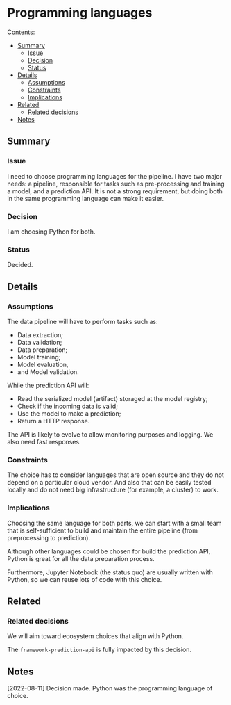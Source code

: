 # Programming languages

Contents:

* [Summary](#summary)
  * [Issue](#issue)
  * [Decision](#decision)
  * [Status](#status)
* [Details](#details)
  * [Assumptions](#assumptions)
  * [Constraints](#constraints)
  * [Implications](#implications)
* [Related](#related)
  * [Related decisions](#related-decisions)
* [Notes](#notes)


## Summary


### Issue

I need to choose programming languages for the pipeline. I have two major needs: a pipeline, responsible for tasks such as pre-processing and training a model, and a prediction API. It is not a strong requirement, but doing both in the same programming language can make it easier.


### Decision

I am choosing Python for both.


### Status

Decided.


## Details


### Assumptions

The data pipeline will have to perform tasks such as:

  *   Data extraction;
  *   Data validation;
  *   Data preparation;
  *   Model training;
  *   Model evaluation,
  *   and Model validation.

While the prediction API will:

  *   Read the serialized model (artifact) storaged at the model registry;
  *   Check if the incoming data is valid;
  *   Use the model to make a prediction;
  *   Return a HTTP response.

The API is likely to evolve to allow monitoring purposes and logging. We also need fast responses.

### Constraints

The choice has to consider languages that are open source and they do not depend on a particular cloud vendor. And also that can be easily tested locally and do not
need big infrastructure (for example, a cluster) to work.


### Implications

Choosing the same language for both parts, we can start with a small team that is self-sufficient to build and maintain the entire pipeline (from preprocessing to prediction).

Although other languages could be chosen for build the prediction API, Python is great for all the data preparation process. 

Furthermore, Jupyter Notebook (the status quo) are usually written with Python, so we can reuse lots of code with this choice.


## Related


### Related decisions

We will aim toward ecosystem choices that align with Python.

The `framework-prediction-api` is fully impacted by this decision.


## Notes

[2022-08-11] Decision made. Python was the programming language of choice.